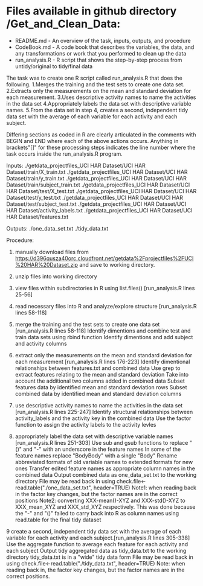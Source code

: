 Files available in github directory /Get_and_Clean_Data:
========================================================

- README.md - An overview of the task, inputs, outputs, and procedure
- CodeBook.md - A code book that describes the variables, the data, and any transformations or work that you performed to clean up the data 
- run_analysis.R - R script that shows the step-by-step process from untidy/original to tidy/final data

The task was to create one R script called run_analysis.R that does the following. 
1.Merges the training and the test sets to create one data set.
2.Extracts only the measurements on the mean and standard deviation for each measurement. 
3.Uses descriptive activity names to name the activities in the data set
4.Appropriately labels the data set with descriptive variable names. 
5.From the data set in step 4, creates a second, independent tidy data set with the average of each variable for each activity and each subject.

Differing sections  as coded in R are clearly articulated in the comments with BEGIN and END where each of the above actions occurs. Anything in brackets"[]" for these processing steps indicates the line number where the task occurs inside the run_analysis.R program.

Inputs:
./getdata_projectfiles_UCI HAR Dataset/UCI HAR Dataset/train/X_train.txt
./getdata_projectfiles_UCI HAR Dataset/UCI HAR Dataset/train/y_train.txt
./getdata_projectfiles_UCI HAR Dataset/UCI HAR Dataset/train/subject_train.txt
./getdata_projectfiles_UCI HAR Dataset/UCI HAR Dataset/test/X_test.txt
./getdata_projectfiles_UCI HAR Dataset/UCI HAR Dataset/test/y_test.txt
./getdata_projectfiles_UCI HAR Dataset/UCI HAR Dataset/test/subject_test.txt
./getdata_projectfiles_UCI HAR Dataset/UCI HAR Dataset/activity_labels.txt
./getdata_projectfiles_UCI HAR Dataset/UCI HAR Dataset/features.txt

Outputs:
./one_data_set.txt
./tidy_data.txt

Procedure:
1. manually download files from https://d396qusza40orc.cloudfront.net/getdata%2Fprojectfiles%2FUCI%20HAR%20Dataset.zip and save to working directory.

2. unzip files into working directory

3. view files within subdirectories in R using list.files() [run_analysis.R lines 25-56]

4. read necessary files into R and analyze/explore structure [run_analysis.R lines 58-118]

5. merge the training and the test sets to create one data set [run_analysis.R lines 58-118]
	Identify dimentions and combine test and train data sets using rbind function
	Identify dimentions and add subject and activity columns

6. extract only the measurements on the mean and standard deviation for each measurement [run_analysis.R lines 176-223]
	Identify dimentional relationships between features.txt and combined data
	Use grep to extract features relating to the mean and standard deviation
	Take into account the additional two columns added in combined data
	Subset features data by identified mean and standard deviation rows
	Subset combined data by identified mean and standard deviation columns

7. use descriptive activity names to name the activities in the data set [run_analysis.R lines 225-247]
	Identify structural relationships between activity_labels and the activity key in the combined data
	Use the factor function to assign the activity labels to the activity levles

8. appropriately label the data set with descriptive variable names [run_analysis.R lines 251-303]
	Use sub and gsub functions to replace "()" and "-" with an underscore in the feature names
	In some of the feature names replace "BodyBody" with a single "Body"
	Rename abbreviated formats of old variable names to extended formats for new ones
	Transfer edited feature names as appropriate column names in the combined data
	Output combined data as one_data_set.txt to the working directory
	File may be read back in using check.file<-read.table("./one_data_set.txt", header=TRUE)
	Note1: when reading back in the factor key changes, but the factor names are in the correct positions
	Note2: converting XXX-mean()-XYZ and XXX-std()-XYZ to XXX_mean_XYZ and XXX_std_XYZ respectively.  This was done because the "-" and "()" failed to carry back into R as column names using read.table for the final tidy dataset

9 create a second, independent tidy data set with the average of each variable for each activity and each subject.[run_analysis.R lines 305-338]
	Use the aggregate function to average each feature for each activity and each subject
	Output tidy aggregated data as tidy_data.txt to the working directory
	tidy_data.txt is in a "wide" tidy data form
	File may be read back in using check.file<-read.table("./tidy_data.txt", header=TRUE) 
	Note: when reading back in, the factor key changes, but the factor names are in the correct positions.


